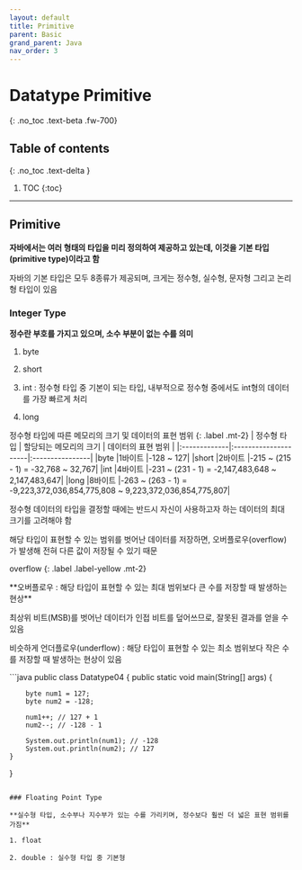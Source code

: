 ```yaml
---
layout: default
title: Primitive
parent: Basic
grand_parent: Java
nav_order: 3
---
```


# Datatype Primitive
{: .no_toc .text-beta .fw-700}

## Table of contents
{: .no_toc .text-delta }

1. TOC
{:toc}

---

## Primitive

**자바에서는 여러 형태의 타입을 미리 정의하여 제공하고 있는데, 이것을 기본 타입(primitive type)이라고 함**

자바의 기본 타입은 모두 8종류가 제공되며, 크게는 정수형, 실수형, 문자형 그리고 논리형 타입이 있음

### Integer Type

**정수란 부호를 가지고 있으며, 소수 부분이 없는 수를 의미**

1. byte

2. short

3. int : 정수형 타입 중 기본이 되는 타입, 내부적으로 정수형 중에서도 int형의 데이터를 가장 빠르게 처리

4. long

정수형 타입에 따른 메모리의 크기 및 데이터의 표현 범위
{: .label .mt-2}
| 정수형 타입	| 할당되는 메모리의 크기	| 데이터의 표현 범위 |
|:-------------|:---------------------|:----------------|
|byte	|1바이트	|-128 ~ 127|
|short	|2바이트	|-215 ~ (215 - 1) = -32,768 ~ 32,767|
|int	|4바이트	|-231 ~ (231 - 1) = -2,147,483,648 ~ 2,147,483,647|
|long	|8바이트	|-263 ~ (263 - 1) = -9,223,372,036,854,775,808 ~ 9,223,372,036,854,775,807|

정수형 데이터의 타입을 결정할 때에는 반드시 자신이 사용하고자 하는 데이터의 최대 크기를 고려해야 함

해당 타입이 표현할 수 있는 범위를 벗어난 데이터를 저장하면, 오버플로우(overflow)가 발생해 전혀 다른 값이 저장될 수 있기 때문

overflow
{: .label .label-yellow .mt-2}
<div class="code-example" markdown="1">
**오버플로우 : 해당 타입이 표현할 수 있는 최대 범위보다 큰 수를 저장할 때 발생하는 현상**

최상위 비트(MSB)를 벗어난 데이터가 인접 비트를 덮어쓰므로, 잘못된 결과를 얻을 수 있음

비슷하게 언더플로우(underflow) : 해당 타입이 표현할 수 있는 최소 범위보다 작은 수를 저장할 때 발생하는 현상이 있음 
</div>
```java
public class Datatype04 {
    public static void main(String[] args) {

        byte num1 = 127;
        byte num2 = -128;
 
        num1++; // 127 + 1
        num2--; // -128 - 1

        System.out.println(num1); // -128
        System.out.println(num2); // 127
    }
}
```

### Floating Point Type

**실수형 타입, 소수부나 지수부가 있는 수를 가리키며, 정수보다 훨씬 더 넓은 표현 범위를 가짐**

1. float

2. double : 실수형 타입 중 기본형






